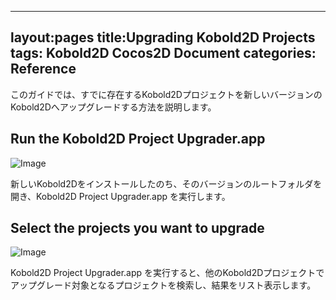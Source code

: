 
---
layout:pages
title:Upgrading Kobold2D Projects
tags: Kobold2D Cocos2D Document
categories: Reference
---


このガイドでは、すでに存在するKobold2Dプロジェクトを新しいバージョンのKobold2Dへアップグレードする方法を説明します。

## Run the Kobold2D Project Upgrader.app

![Image](http://www.kobold2d.com/download/attachments/918907/media_1315060108848.png?version=3&modificationDate=1315036928880)

新しいKobold2Dをインストールしたのち、そのバージョンのルートフォルダを開き、Kobold2D Project Upgrader.app を実行します。

## Select the projects you want to upgrade

![Image](http://www.kobold2d.com/download/attachments/918907/media_1315060229747.png?version=3&modificationDate=1315036929719)

Kobold2D Project Upgrader.app を実行すると、他のKobold2Dプロジェクトでアップグレード対象となるプロジェクトを検索し、結果をリスト表示します。



